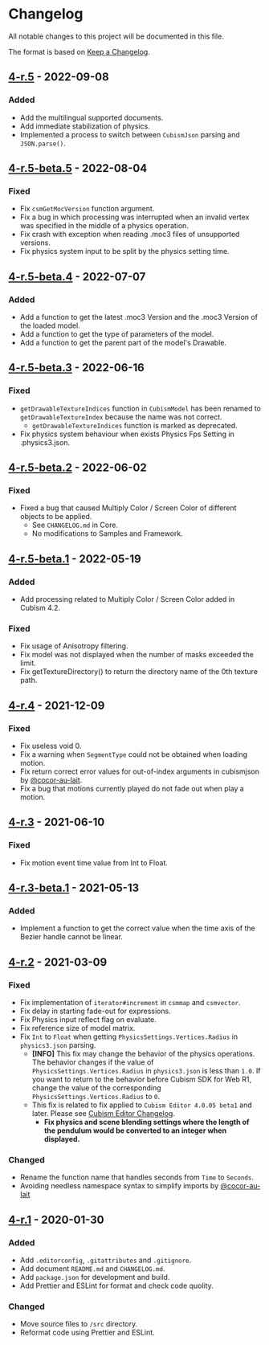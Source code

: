 # Changelog

All notable changes to this project will be documented in this file.

The format is based on [Keep a Changelog](https://keepachangelog.com/en/1.0.0/).


## [4-r.5] - 2022-09-08

### Added

* Add the multilingual supported documents.
* Add immediate stabilization of physics.
* Implemented a process to switch between `CubismJson` parsing and `JSON.parse()`.


## [4-r.5-beta.5] - 2022-08-04

### Fixed

* Fix `csmGetMocVersion` function argument.
* Fix a bug in which processing was interrupted when an invalid vertex was specified in the middle of a physics operation.
* Fix crash with exception when reading .moc3 files of unsupported versions.
* Fix physics system input to be split by the physics setting time.


## [4-r.5-beta.4] - 2022-07-07

### Added

* Add a function to get the latest .moc3 Version and the .moc3 Version of the loaded model.
* Add a function to get the type of parameters of the model.
* Add a function to get the parent part of the model's Drawable.


## [4-r.5-beta.3] - 2022-06-16

### Fixed

* `getDrawableTextureIndices` function in `CubismModel` has been renamed to `getDrawableTextureIndex` because the name was not correct.
  * `getDrawableTextureIndices` function is marked as deprecated.
* Fix physics system behaviour when exists Physics Fps Setting in .physics3.json.


## [4-r.5-beta.2] - 2022-06-02

### Fixed

* Fixed a bug that caused Multiply Color / Screen Color of different objects to be applied.
  * See `CHANGELOG.md` in Core.
  * No modifications to Samples and Framework.


## [4-r.5-beta.1] - 2022-05-19

### Added

* Add processing related to Multiply Color / Screen Color added in Cubism 4.2.

### Fixed

* Fix usage of Anisotropy filtering.
* Fix model was not displayed when the number of masks exceeded the limit.
* Fix getTextureDirectory() to return the directory name of the 0th texture path.


## [4-r.4] - 2021-12-09

### Fixed

* Fix useless void 0.
* Fix a warning when `SegmentType` could not be obtained when loading motion.
* Fix return correct error values for out-of-index arguments in cubismjson by [@cocor-au-lait](https://github.com/cocor-au-lait).
* Fix a bug that motions currently played do not fade out when play a motion.


## [4-r.3] - 2021-06-10

### Fixed

* Fix motion event time value from Int to Float.


## [4-r.3-beta.1] - 2021-05-13

### Added

* Implement a function to get the correct value when the time axis of the Bezier handle cannot be linear.


## [4-r.2] - 2021-03-09

### Fixed

* Fix implementation of `iterator#increment` in `csmmap` and `csmvector`.
* Fix delay in starting fade-out for expressions.
* Fix Physics input reflect flag on evaluate.
* Fix reference size of model matrix.
* Fix `Int` to `Float` when getting `PhysicsSettings.Vertices.Radius` in `physics3.json` parsing.
   * **[INFO]** This fix may change the behavior of the physics operations.
     The behavior changes if the value of `PhysicsSettings.Vertices.Radius` in `physics3.json` is less than `1.0`.
     If you want to return to the behavior before Cubism SDK for Web R1,
     change the value of the corresponding `PhysicsSettings.Vertices.Radius` to `0`.
   * This fix is related to fix applied to `Cubism Editor 4.0.05 beta1` and later.
     Please see [Cubism Editor Changelog](https://docs.live2d.com/cubism-editor-manual/updates4/).
      * **Fix physics and scene blending settings where the length of the pendulum would be converted to an integer when displayed.**

### Changed

* Rename the function name that handles seconds from `Time` to `Seconds`.
* Avoiding needless namespace syntax to simplify imports by [@cocor-au-lait](https://github.com/cocor-au-lait)


## [4-r.1] - 2020-01-30

### Added

* Add `.editorconfig`, `.gitattributes` and `.gitignore`.
* Add document `README.md` and `CHANGELOG.md`.
* Add `package.json` for development and build.
* Add Prettier and ESLint for format and check code quolity.

### Changed

* Move source files to `/src` directory.
* Reformat code using Prettier and ESLint.


[4-r.5]: https://github.com/Live2D/CubismWebFramework/compare/4-r.5-beta.5...4-r.5
[4-r.5-beta.5]: https://github.com/Live2D/CubismWebFramework/compare/4-r.5-beta.4...4-r.5-beta.5
[4-r.5-beta.4]: https://github.com/Live2D/CubismWebFramework/compare/4-r.5-beta.3...4-r.5-beta.4
[4-r.5-beta.3]: https://github.com/Live2D/CubismWebFramework/compare/4-r.5-beta.2...4-r.5-beta.3
[4-r.5-beta.2]: https://github.com/Live2D/CubismWebFramework/compare/4-r.5-beta.1...4-r.5-beta.2
[4-r.5-beta.1]: https://github.com/Live2D/CubismWebFramework/compare/4-r.4...4-r.5-beta.1
[4-r.4]: https://github.com/Live2D/CubismWebFramework/compare/4-r.3...4-r.4
[4-r.3]: https://github.com/Live2D/CubismWebFramework/compare/4-r.3-beta.1...4-r.3
[4-r.3-beta.1]: https://github.com/Live2D/CubismWebFramework/compare/4-r.2...4-r.3-beta.1
[4-r.2]: https://github.com/Live2D/CubismWebFramework/compare/4-r.1...4-r.2
[4-r.1]: https://github.com/Live2D/CubismWebFramework/compare/ce2585a919ac6e99f64dd468933772c6f1abbcc7...4-r.1
